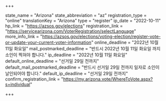 +++

state_name = "Arizona"
state_abbreviation = "az"
registration_type = "online"
translationKey = "Arizona"
type = "register"
ip_date = "2022-10-11"
hp_link = "https://azsos.gov/elections"
registration_link = "https://servicearizona.com/VoterRegistration/selectLanguage"
more_info_link = "https://azsos.gov/elections/voting-election/register-vote-or-update-your-current-voter-information"
online_deadline = "2022년 10월 11일 화요일"
mail_postmarked_deadline = "반드시 2022년 10월 11일 화요일 까지 소인이 찍혀야 합니다."
ip_deadline = "2022년 10월 11일 화요일"
default_online_deadline = "선거일 29일 전까지"
default_mail_postmarked_deadline = "반드시 선거일 29일 전까지 일자로 소인이 날인되어야 합니다."
default_ip_deadline = "선거일 29일 전까지"
confirm_registration_link = "https://my.arizona.vote/WhereToVote.aspx?s=individual"

+++
